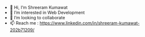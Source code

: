 - 👋 Hi, I’m Shreeram Kumawat
- 👀 I’m interested in Web Development
- 💞️ I’m looking to collaborate
- 📫 Reach me : https://www.linkedin.com/in/shreeram-kumawat-202b71209/

<!---
kumawatsr/kumawatsr is a ✨ special ✨ repository because its `README.md` (this file) appears on your GitHub profile.
You can click the Preview link to take a look at your changes.
--->
